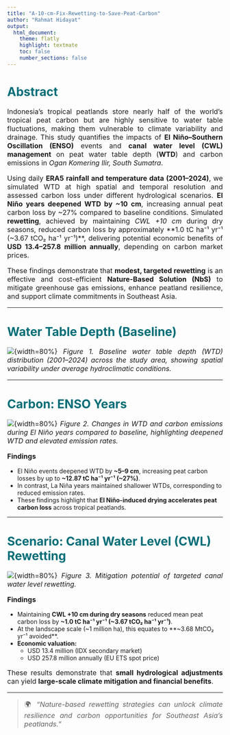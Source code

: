 ```yaml
---
title: "A-10-cm-Fix-Rewetting-to-Save-Peat-Carbon"
author: "Rahmat Hidayat"
output:
  html_document:
    theme: flatly
    highlight: textmate
    toc: false
    number_sections: false
---
```


<style>
h1, h2, h3 {
  color: #006D77;
  font-weight: 700;
}
p {
  text-align: justify;
  font-size: 16px;
}
.figure-caption {
  font-style: italic;
  color: #555;
  text-align: center;
}
</style>

# Abstract

Indonesia’s tropical peatlands store nearly half of the world’s tropical peat carbon but are highly sensitive to water table fluctuations, making them vulnerable to climate variability and drainage. This study quantifies the impacts of **El Niño–Southern Oscillation (ENSO)** events and **canal water level (CWL) management** on peat water table depth (**WTD**) and carbon emissions in *Ogan Komering Ilir, South Sumatra*.

Using daily **ERA5 rainfall and temperature data (2001–2024)**, we simulated WTD at high spatial and temporal resolution and assessed carbon loss under different hydrological scenarios. **El Niño years deepened WTD by ~10 cm**, increasing annual peat carbon loss by ~27% compared to baseline conditions. Simulated **rewetting**, achieved by maintaining *CWL +10 cm* during dry seasons, reduced carbon loss by approximately **1.0 tC ha⁻¹ yr⁻¹ (~3.67 tCO₂ ha⁻¹ yr⁻¹)**, delivering potential economic benefits of **USD 13.4–257.8 million annually**, depending on carbon market prices.

These findings demonstrate that **modest, targeted rewetting** is an effective and cost-efficient **Nature-Based Solution (NbS)** to mitigate greenhouse gas emissions, enhance peatland resilience, and support climate commitments in Southeast Asia.

---

# Water Table Depth (Baseline)

![](figures/figure1.jpg){width=80%}
*Figure 1. Baseline water table depth (WTD) distribution (2001–2024) across the study area, showing spatial variability under average hydroclimatic conditions.*

---

# Carbon: ENSO Years

![](figures/figure2_enso.png){width=80%}
*Figure 2. Changes in WTD and carbon emissions during El Niño years compared to baseline, highlighting deepened WTD and elevated emission rates.*

**Findings**

- El Niño events deepened WTD by **~5–9 cm**, increasing peat carbon losses by up to **~12.87 tC ha⁻¹ yr⁻¹ (~27%)**.  
- In contrast, La Niña years maintained shallower WTDs, corresponding to reduced emission rates.  
- These findings highlight that **El Niño-induced drying accelerates peat carbon loss** across tropical peatlands.

---

# Scenario: Canal Water Level (CWL) Rewetting

![](figures/figure3_rewetting.png){width=80%}
*Figure 3. Mitigation potential of targeted canal water level rewetting.*

**Findings**

- Maintaining **CWL +10 cm during dry seasons** reduced mean peat carbon loss by **~1.0 tC ha⁻¹ yr⁻¹ (~3.67 tCO₂ ha⁻¹ yr⁻¹)**.  
- At the landscape scale (~1 million ha), this equates to **~3.68 MtCO₂ yr⁻¹ avoided**.  
- **Economic valuation:**  
  - USD 13.4 million (IDX secondary market)  
  - USD 257.8 million annually (EU ETS spot price)  

These results demonstrate that **small hydrological adjustments** can yield **large-scale climate mitigation and financial benefits**.

---

> 🌍 *“Nature-based rewetting strategies can unlock climate resilience and carbon opportunities for Southeast Asia’s peatlands.”*
